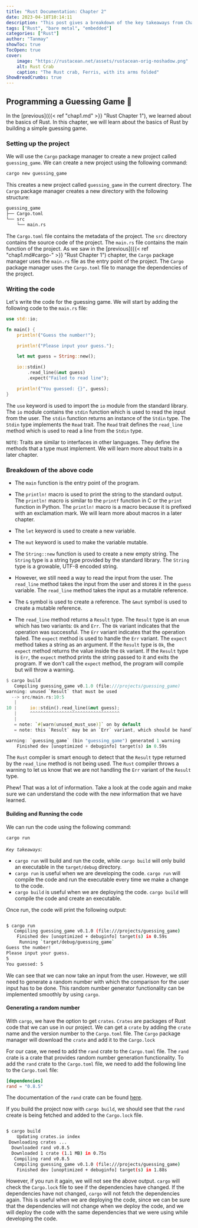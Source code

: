 ```yaml
---
title: "Rust Documentation: Chapter 2"
date: 2023-04-18T10:14:11
description: "This post gives a breakdown of the key takeaways from Chapter 2 of the Rust Documentation"
tags: ["Rust", "bare metal", "embedded"]
categories: ["Rust"]
author: "Tanmay"
showToc: true
TocOpen: true
cover:
    image: "https://rustacean.net/assets/rustacean-orig-noshadow.png"
    alt: Rust Crab
    caption: "The Rust crab, Ferris, with its arms folded"
ShowBreadCrumbs: true
---
```


## Programming a Guessing Game 🎲

In the [previous]({{< ref "chap1.md" >}} "Rust Chapter 1"), we learned about the basics of Rust.
In this chapter, we will learn about the basics of Rust by building a simple guessing game.

### Setting up the project

We will use the `Cargo` package manager to create a new project called `guessing_game`.
We can create a new project using the following command:

```bash
cargo new guessing_game
```

This creates a new project called `guessing_game` in the current directory.
The `Cargo` package manager creates a new directory with the following structure:

```bash
guessing_game
├── Cargo.toml
└── src
    └── main.rs
```

The `Cargo.toml` file contains the metadata of the project. The `src` directory contains the source 
code of the project. The `main.rs` file contains the main function of the project. As we saw 
in the [previous]({{< ref "chap1.md#cargo-" >}} "Rust Chapter 1") chapter, the `Cargo` package
manager uses the `main.rs` file as the entry point of the project. The `Cargo` package manager uses
the `Cargo.toml` file to manage the dependencies of the project.

### Writing the code

Let's write the code for the guessing game. We will start by adding the following code to the
`main.rs` file:

```rust
use std::io;

fn main() {
    println!("Guess the number!");

    println!("Please input your guess.");

    let mut guess = String::new();

    io::stdin()
        .read_line(&mut guess)
        .expect("Failed to read line");

    println!("You guessed: {}", guess);
}
```

The `use` keyword is used to import the `io` module from the standard library. The `io` module
contains the `stdin` function which is used to read the input from the user. The `stdin` function
returns an instance of the `Stdin` type. The `Stdin` type implements the `Read` trait. The `Read`
trait defines the `read_line` method which is used to read a line from the `Stdin` type.

`NOTE`: Traits are similar to interfaces in other languages. They define the methods that a type
must implement. We will learn more about traits in a later chapter.

### Breakdown of the above code

- The `main` function is the entry point of the program. 

- The `println!` macro is used to print the string to the standard output. 
The `println!` macro is similar to the `printf` function in C or the `print`
function in Python. The `println!` macro is a macro because it is prefixed with an exclamation mark. 
We will learn more about macros in a later chapter.

- The `let` keyword is used to create a new variable. 

- The `mut` keyword is used to make the variable mutable. 

- The `String::new` function is used to create a new empty string. The `String` type is a
string type provided by the standard library. The `String` type is a growable, UTF-8 encoded string.

- However, we still need a way to read the input from the user. The `read_line` method takes the input
from the user and stores it in the `guess` variable. The `read_line` method takes the input as a
mutable reference. 

- The `&` symbol is used to create a reference. The `&mut` symbol is used to create
a mutable reference. 

- The `read_line` method returns a `Result` type. The `Result` type is an `enum`
which has two variants: `Ok` and `Err`. The `Ok` variant indicates that the operation was successful.
The `Err` variant indicates that the operation failed. The `expect` method is used to handle the
`Err` variant. The `expect` method takes a string as an argument. If the `Result` type is `Ok`, the
`expect` method returns the value inside the `Ok` variant. If the `Result` type is `Err`, the `expect`
method prints the string passed to it and exits the program. If we don't call the `expect` method,
the program will compile but will throw a warning.

```rust
$ cargo build
   Compiling guessing_game v0.1.0 (file:///projects/guessing_game)
warning: unused `Result` that must be used
  --> src/main.rs:10:5
   |
10 |     io::stdin().read_line(&mut guess);
   |     ^^^^^^^^^^^^^^^^^^^^^^^^^^^^^^^^^^
   |
   = note: `#[warn(unused_must_use)]` on by default
   = note: this `Result` may be an `Err` variant, which should be handled

warning: `guessing_game` (bin "guessing_game") generated 1 warning
    Finished dev [unoptimized + debuginfo] target(s) in 0.59s
```

The `Rust` compiler is smart enough to detect that the `Result` type returned by the `read_line`
method is not being used. The `Rust` compiler throws a warning to let us know that we are not
handling the `Err` variant of the `Result` type.

Phew! That was a lot of information. Take a look at the code again and make sure we can understand
the code with the new information that we have learned.

#### Building and Running the code

We can run the code using the following command:

```bash
cargo run
```

*`Key takeaways`*: 
- `cargo run` will build and run the code, while `cargo build` will only build an executable 
in the `target/debug` directory. 
- `cargo run` is useful when we are developing the code. `cargo run`
will compile the code and run the executable every time we make a change to the code. 
- `cargo build` is useful when we are deploying the code. `cargo build` will compile the code and 
create an executable.

Once run, the code will print the following output:

```bash

$ cargo run
   Compiling guessing_game v0.1.0 (file:///projects/guessing_game)
    Finished dev [unoptimized + debuginfo] target(s) in 0.59s
     Running `target/debug/guessing_game`
Guess the number!
Please input your guess.
5
You guessed: 5
```

We can see that we can now take an input from the user. However, we still need to generate a random
number with which the comparison for the user input has to be done. This random number generator functionality
can be implemented smoothly by using `cargo`.

#### Generating a random number

With `cargo`, we have the option to get `crates`. `Crates` are packages of Rust code that we can
use in our project. We can get a `crate` by adding the `crate` name and the version number to the
`Cargo.toml` file. The `Cargo` package manager will download the `crate` and add it to the `Cargo.lock`


For our case, we need to add the `rand` crate to the `Cargo.toml` file. The `rand` crate is a
crate that provides random number generation functionality. 
To add the `rand` crate to the `Cargo.toml` file, we need to add the following line to the `Cargo.toml` file:

```toml
[dependencies]
rand = "0.8.5"
```
The documentation of the `rand` crate can be found 
[here](https://docs.rs/rand/0.7.3/rand/ "rand crate documentation").

If you build the project now with `cargo build`, we should see that the `rand` create is being fetched
and added to the `Cargo.lock` file.

```bash

$ cargo build
    Updating crates.io index
 Downloading crates ...
  Downloaded rand v0.8.5
  Downloaded 1 crate (1.1 MB) in 0.75s
   Compiling rand v0.8.5
   Compiling guessing_game v0.1.0 (file:///projects/guessing_game)
    Finished dev [unoptimized + debuginfo] target(s) in 1.88s
```

However, if you run it again, we will not see the above output. `cargo` will check the `Cargo.lock` file
to see if the dependencies have changed. If the dependencies have not changed, `cargo` will not fetch
the dependencies again. This is useful when we are deploying the code, since we can be sure that the
dependencies will not change when we deploy the code, and we will deploy the code with the same 
dependencies that we were using while developing the code.


